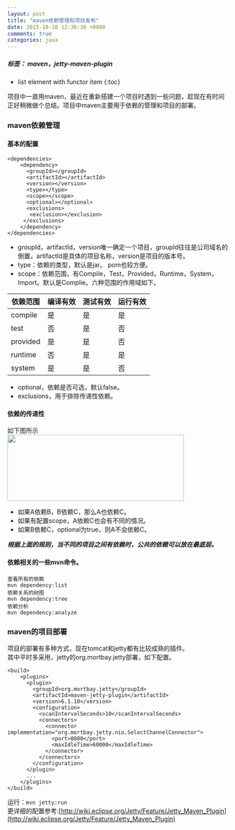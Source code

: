 ```yaml
---
layout: post
title: "maven依赖管理和项目发布"
date: 2015-10-10 12:36:30 +0800
comments: true
categories: java
---  
```

<!--more-->

##### 标签： maven，jetty-maven-plugin

* list element with functor item
{:toc}


项目中一直用maven，最近在重新搭建一个项目时遇到一些问题，趁现在有时间正好稍微做个总结。项目中maven主要用于依赖的管理和项目的部署。  
   
### maven依赖管理        
  
#### 基本的配置  

```  
<dependencies>   
	<dependency>
	  <groupId></groupId>   
	  <artifactId></artifactId>  
	  <version></version>  
	  <type></type>  
	  <scope></scope>  
	  <optional></optional>  
	  <exclusions>
       <exclusion></exclusion>  
     </exclusions>   
    </dependency>
</dependencies>    
```  
* groupId，artifactId，version唯一确定一个项目，groupId往往是公司域名的倒置，artifactId是具体的项目名称，version是项目的版本号。  
* type：依赖的类型，默认是jar。 pom也较方便。  
* scope：依赖范围，有Compile，Test，Provided，Runtime，System，Import。默认是Complie。六种范围的作用域如下。     
     
|依赖范围|编译有效|测试有效|运行有效|  
|----|----|----|----|  
|compile|是|是|是|  
|test|否|是|否|  
|provided|是|是|否|  
|runtime|否|是|是|  
|system|是|是|否|  
 
* optional，依赖是否可选，默认false。  
* exclusions，用于排除传递性依赖。  

#### 依赖的传递性     
  
如下图所示   
<img src="http://blogguo.b0.upaiyun.com/maven-dependency.jpg" width="400" height="150">    

* 如果A依赖B，B依赖C，那么A也依赖C。    
* 如果有配置scope，A依赖C也会有不同的情况。  
* 如果B依赖C，optional为true，则A不会依赖C。   
 
***根据上面的规则，当不同的项目之间有依赖时，公共的依赖可以放在最底层。***  
  
####  依赖相关的一些mvn命令。    

```      
查看所有的依赖
mvn dependency:list    
依赖关系的树图
mvn dependency:tree    
依赖分析
mvn dependency:analyze  
```
    
### maven的项目部署  
项目的部署有多种方式，现在tomcat和jetty都有比较成熟的插件。    
其中平时多采用，jetty的org.mortbay.jetty部署，如下配置。
  
```      
<build>
    <plugins>
      <plugin>
        <groupId>org.mortbay.jetty</groupId>
        <artifactId>maven-jetty-plugin</artifactId>
        <version>6.1.10</version>
        <configuration>
          <scanIntervalSeconds>10</scanIntervalSeconds>
          <connectors>
            <connector implementation="org.mortbay.jetty.nio.SelectChannelConnector">
              <port>8080</port>
              <maxIdleTime>60000</maxIdleTime>
            </connector>
          </connectors>
        </configuration>
      </plugin>
      ...
    </plugins>
</build>   
```     
运行：`mvn jetty:run`    
更详细的配置参考:[http://wiki.eclipse.org/Jetty/Feature/Jetty_Maven_Plugin](http://wiki.eclipse.org/Jetty/Feature/Jetty_Maven_Plugin)

      



              
  






